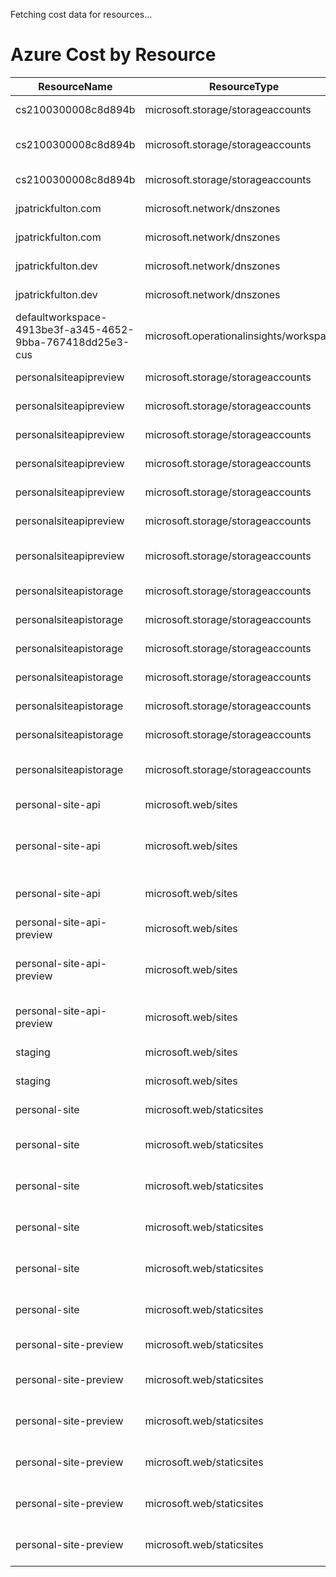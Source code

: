 Fetching cost data for resources...
# Azure Cost by Resource

| ResourceName | ResourceType | Location | ResourceGroupName | ServiceName | ServiceTier | Meter | Amount |
|---|---|---|---|---|---|---|---:|
|cs2100300008c8d894b | microsoft.storage/storageaccounts | US East | cloud-shell-storage-eastus |  Storage | Files | LRS Data Stored | 0.23 USD |
|cs2100300008c8d894b | microsoft.storage/storageaccounts | US East | cloud-shell-storage-eastus |  Storage | Tables | Batch Write Operations | 0.00 USD |
|cs2100300008c8d894b | microsoft.storage/storageaccounts | US East | cloud-shell-storage-eastus |  Storage | Tiered Block Blob | All Other Operations | 0.00 USD |
|jpatrickfulton.com | microsoft.network/dnszones | Unknown | personal-dns |  Azure DNS |  | Public Queries | 0.01 USD |
|jpatrickfulton.com | microsoft.network/dnszones | Unknown | personal-dns |  Azure DNS |  | Public Zone | 0.39 USD |
|jpatrickfulton.dev | microsoft.network/dnszones | Unknown | personal-dns |  Azure DNS |  | Public Queries | 0.01 USD |
|jpatrickfulton.dev | microsoft.network/dnszones | Unknown | personal-dns |  Azure DNS |  | Public Zone | 0.39 USD |
|defaultworkspace-4913be3f-a345-4652-9bba-767418dd25e3-cus | microsoft.operationalinsights/workspaces | US Central | personal-site |  Log Analytics |  | Pay-as-you-go Data Ingestion | 0.00 USD |
|personalsiteapipreview | microsoft.storage/storageaccounts | US Central | personal-site |  Storage | Files | LRS Data Stored | 0.00 USD |
|personalsiteapipreview | microsoft.storage/storageaccounts | US Central | personal-site |  Storage | Files | LRS Write Operations | 0.01 USD |
|personalsiteapipreview | microsoft.storage/storageaccounts | US Central | personal-site |  Storage | Files | Protocol Operations | 0.00 USD |
|personalsiteapipreview | microsoft.storage/storageaccounts | US Central | personal-site |  Storage | Files | Read Operations | 0.00 USD |
|personalsiteapipreview | microsoft.storage/storageaccounts | US Central | personal-site |  Storage | General Block Blob | LRS Write Operations | 0.00 USD |
|personalsiteapipreview | microsoft.storage/storageaccounts | US Central | personal-site |  Storage | General Block Blob | Read Operations | 0.00 USD |
|personalsiteapipreview | microsoft.storage/storageaccounts | US Central | personal-site |  Storage | Tables | Batch Write Operations | 0.00 USD |
|personalsiteapistorage | microsoft.storage/storageaccounts | US Central | personal-site |  Storage | Files | LRS Data Stored | 0.01 USD |
|personalsiteapistorage | microsoft.storage/storageaccounts | US Central | personal-site |  Storage | Files | LRS Write Operations | 0.02 USD |
|personalsiteapistorage | microsoft.storage/storageaccounts | US Central | personal-site |  Storage | Files | Protocol Operations | 0.00 USD |
|personalsiteapistorage | microsoft.storage/storageaccounts | US Central | personal-site |  Storage | Files | Read Operations | 0.00 USD |
|personalsiteapistorage | microsoft.storage/storageaccounts | US Central | personal-site |  Storage | General Block Blob | LRS Write Operations | 0.00 USD |
|personalsiteapistorage | microsoft.storage/storageaccounts | US Central | personal-site |  Storage | General Block Blob | Read Operations | 0.00 USD |
|personalsiteapistorage | microsoft.storage/storageaccounts | US Central | personal-site |  Storage | Tables | Batch Write Operations | 0.00 USD |
|personal-site-api | microsoft.web/sites | US Central | personal-site |  Azure App Service | Free Plan | F1 App | 0.00 USD |
|personal-site-api | microsoft.web/sites | US Central | personal-site |  Bandwidth |  | Standard Data Transfer Out | 0.00 USD |
|personal-site-api | microsoft.web/sites | US Central | personal-site |  Functions |  | Standard Execution Time | 0.00 USD |
|personal-site-api-preview | microsoft.web/sites | US Central | personal-site |  Azure App Service | Free Plan | F1 App | 0.00 USD |
|personal-site-api-preview | microsoft.web/sites | US Central | personal-site |  Bandwidth |  | Standard Data Transfer Out | 0.00 USD |
|personal-site-api-preview | microsoft.web/sites | US Central | personal-site |  Functions |  | Standard Execution Time | 0.00 USD |
|staging | microsoft.web/sites | US Central | personal-site |  Azure App Service | Free Plan | F1 App | 0.00 USD |
|staging | microsoft.web/sites | US Central | personal-site |  Azure App Service | Free Plan | F1 App | 0.00 USD |
|personal-site | microsoft.web/staticsites | US Central | personal-site |  Azure App Service | Static Web | Standard App | 7.09 USD |
|personal-site | microsoft.web/staticsites | AP East | personal-site |  Azure App Service | Static Web | Standard Bandwidth Usage | 0.00 USD |
|personal-site | microsoft.web/staticsites | EU West | personal-site |  Azure App Service | Static Web | Standard Bandwidth Usage | 0.00 USD |
|personal-site | microsoft.web/staticsites | US Central | personal-site |  Azure App Service | Static Web | Standard Bandwidth Usage | 0.00 USD |
|personal-site | microsoft.web/staticsites | US East 2 | personal-site |  Azure App Service | Static Web | Standard Bandwidth Usage | 0.00 USD |
|personal-site | microsoft.web/staticsites | US West 2 | personal-site |  Azure App Service | Static Web | Standard Bandwidth Usage | 0.00 USD |
|personal-site-preview | microsoft.web/staticsites | US Central | personal-site |  Azure App Service | Static Web | Standard App | 7.09 USD |
|personal-site-preview | microsoft.web/staticsites | AP East | personal-site |  Azure App Service | Static Web | Standard Bandwidth Usage | 0.00 USD |
|personal-site-preview | microsoft.web/staticsites | EU West | personal-site |  Azure App Service | Static Web | Standard Bandwidth Usage | 0.00 USD |
|personal-site-preview | microsoft.web/staticsites | US Central | personal-site |  Azure App Service | Static Web | Standard Bandwidth Usage | 0.00 USD |
|personal-site-preview | microsoft.web/staticsites | US East 2 | personal-site |  Azure App Service | Static Web | Standard Bandwidth Usage | 0.00 USD |
|personal-site-preview | microsoft.web/staticsites | US West 2 | personal-site |  Azure App Service | Static Web | Standard Bandwidth Usage | 0.00 USD |
